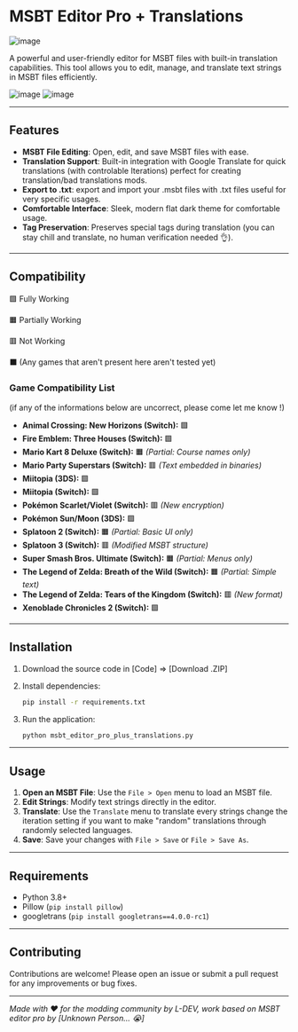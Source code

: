 # **MSBT Editor Pro + Translations**
![image](https://github.com/user-attachments/assets/b3d79ea2-01d0-4edb-a982-55d14f4d2c6b)


A powerful and user-friendly editor for MSBT files with built-in translation capabilities. This tool allows you to edit, manage, and translate text strings in MSBT files efficiently.

![image](https://github.com/user-attachments/assets/0868b7e8-c319-4ea8-829f-5e6de66ad04c)
![image](https://github.com/user-attachments/assets/3532649b-2848-4bdc-8235-35b8dad7dd50)


---

## Features

- **MSBT File Editing**: Open, edit, and save MSBT files with ease.
- **Translation Support**: Built-in integration with Google Translate for quick translations (with controlable Iterations) perfect for creating translation/bad translations mods.
- **Export to .txt**: export and import your .msbt files with .txt files useful for very specific usages.
- **Comfortable Interface**: Sleek, modern flat dark theme for comfortable usage.
- **Tag Preservation**: Preserves special tags during translation (you can stay chill and translate, no human verification needed 👌).

---
## Compatibility

🟩 Fully Working

🟧 Partially Working

🟥 Not Working 

⬛ (Any games that aren't present here aren't tested yet)

### **Game Compatibility List**  
(if any of the informations below are uncorrect, please come let me know !)

- **Animal Crossing: New Horizons (Switch):** 🟩  
- **Fire Emblem: Three Houses (Switch):** 🟩  
- **Mario Kart 8 Deluxe (Switch):** 🟧 *(Partial: Course names only)*  
- **Mario Party Superstars (Switch):** 🟥 *(Text embedded in binaries)*  
- **Miitopia (3DS):** 🟩
- **Miitopia (Switch):** 🟩  
- **Pokémon Scarlet/Violet (Switch):** 🟥 *(New encryption)*  
- **Pokémon Sun/Moon (3DS):** 🟩  
- **Splatoon 2 (Switch):** 🟧 *(Partial: Basic UI only)*  
- **Splatoon 3 (Switch):** 🟥 *(Modified MSBT structure)*  
- **Super Smash Bros. Ultimate (Switch):** 🟧 *(Partial: Menus only)*  
- **The Legend of Zelda: Breath of the Wild (Switch):** 🟧 *(Partial: Simple text)*  
- **The Legend of Zelda: Tears of the Kingdom (Switch):** 🟥 *(New format)*  
- **Xenoblade Chronicles 2 (Switch):** 🟩  

  
---

## Installation

1. Download the source code in [Code] => [Download .ZIP] 

2. Install dependencies:
   ```bash
   pip install -r requirements.txt
   ```

3. Run the application:
   ```bash
   python msbt_editor_pro_plus_translations.py
   ```

---

## Usage

1. **Open an MSBT File**: Use the `File > Open` menu to load an MSBT file.
2. **Edit Strings**: Modify text strings directly in the editor.
3. **Translate**: Use the `Translate` menu to translate every strings change the iteration setting if you want to make "random" translations through randomly selected languages.
4. **Save**: Save your changes with `File > Save` or `File > Save As`.

---

## Requirements

- Python 3.8+
- Pillow (`pip install pillow`)
- googletrans (`pip install googletrans==4.0.0-rc1`)

---

## Contributing

Contributions are welcome! Please open an issue or submit a pull request for any improvements or bug fixes.

---

*Made with ❤️ for the modding community by L-DEV, work based on MSBT editor pro by [Unknown Person... :sob:]*
